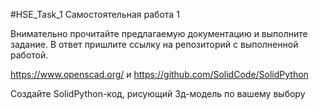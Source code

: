 #HSE_Task_1
Самостоятельная работа 1

Внимательно прочитайте предлагаемую документацию и выполните задание.
 В ответ пришлите ссылку на репозиторий с выполненной работой.


https://www.openscad.org/ и https://github.com/SolidCode/SolidPython

Создайте SolidPython-код, рисующий 3д-модель по вашему выбору
